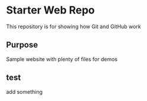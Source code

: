 # Starter Web Repo

This repository is for showing how Git and GitHub work

## Purpose

Sample website with plenty of files for demos


## test

add something
